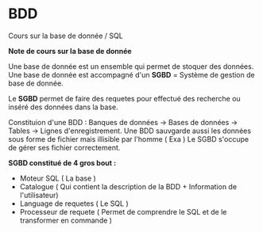 # BDD


 Cours sur la base de donnée / SQL


**Note de cours sur la base de donnée**

Une base de donnée est un ensemble qui permet de stoquer des données.
Une base de donnée est accompagné d'un **SGBD** = Système de gestion de base de donnée.

Le **SGBD** permet de faire des requetes pour effectué des recherche ou inséré des données dans la base.

Constituion d'une BDD : 
Banques de données -> Bases de données -> Tables -> Lignes d'enregistrement.
Une BDD sauvgarde aussi les données sous forme de fichier mais illisible par l'homme ( Exa )
Le SGBD s'occupe de gérer ses fichier correctement.


**SGBD constitué de 4 gros bout :**
- Moteur SQL ( La base )
- Catalogue ( Qui contient la description de la BDD + Information de l'utilisateur)
- Language de requetes ( Le SQL )
- Processeur de requete ( Permet de comprendre le SQL et de le transformer en commande )

